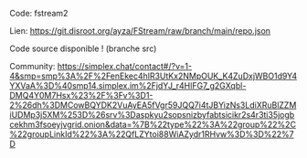 Code: fstream2

Lien: https://git.disroot.org/ayza/FStream/raw/branch/main/repo.json

Code source disponible ! (branche src)

Community:
https://simplex.chat/contact#/?v=1-4&smp=smp%3A%2F%2FenEkec4hlR3UtKx2NMpOUK_K4ZuDxjWBO1d9Y4YXVaA%3D%40smp14.simplex.im%2FjdYJ_r4HlFG7_g2GXqbl-DMQ4Y0M7Hsx%23%2F%3Fv%3D1-2%26dh%3DMCowBQYDK2VuAyEA5fVgr59JQQ7i4tJBYizNs3LdiXRuBlZZMiUDMp3j5XM%253D%26srv%3Daspkyu2sopsnizbyfabtsicikr2s4r3ti35jogbcekhm3fsoeyjvgrid.onion&data=%7B%22type%22%3A%22group%22%2C%22groupLinkId%22%3A%22QfLZYtoi88WiAZydr1RHvw%3D%3D%22%7D
